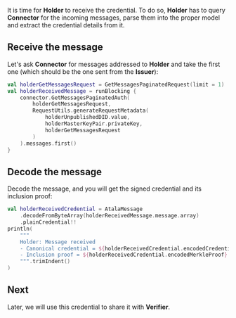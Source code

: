 It is time for **Holder** to receive the credential. To do so, **Holder** has to query **Connector** for the incoming messages, parse them into the proper model and extract the credential details from it.

## Receive the message

Let's ask **Connector** for messages addressed to **Holder** and take the first one (which should be the one sent from the **Issuer**):

```kotlin
val holderGetMessagesRequest = GetMessagesPaginatedRequest(limit = 1)
val holderReceivedMessage = runBlocking {
    connector.GetMessagesPaginatedAuth(
        holderGetMessagesRequest,
        RequestUtils.generateRequestMetadata(
            holderUnpublishedDID.value,
            holderMasterKeyPair.privateKey,
            holderGetMessagesRequest
        )
    ).messages.first()
}
```

## Decode the message

Decode the message, and you will get the signed credential and its inclusion proof:

```kotlin
val holderReceivedCredential = AtalaMessage
    .decodeFromByteArray(holderReceivedMessage.message.array)
    .plainCredential!!
println(
    """
    Holder: Message received
    - Canonical credential = ${holderReceivedCredential.encodedCredential}
    - Inclusion proof = ${holderReceivedCredential.encodedMerkleProof}
    """.trimIndent()
)
```

## Next

Later, we will use this credential to share it with **Verifier**.
